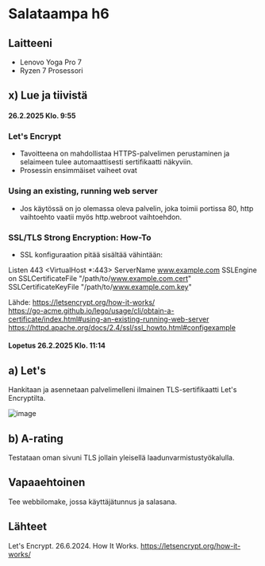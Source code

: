 # Salataampa h6

## Laitteeni 

- Lenovo Yoga Pro 7
- Ryzen 7 Prosessori

## x) Lue ja tiivistä
#### 26.2.2025 Klo. 9:55 

### Let's Encrypt

- Tavoitteena on mahdollistaa HTTPS-palvelimen perustaminen ja selaimeen tulee automaattisesti sertifikaatti näkyviin.
- Prosessin ensimmäiset vaiheet ovat 

### Using an existing, running web server

- Jos käytössä on jo olemassa oleva palvelin, joka toimii portissa 80, http vaihtoehto vaatii myös http.webroot vaihtoehdon. 

### SSL/TLS Strong Encryption: How-To

- SSL konfiguraation pitää sisältää vähintään:

Listen 443
<VirtualHost *:443>
    ServerName www.example.com
    SSLEngine on
    SSLCertificateFile "/path/to/www.example.com.cert"
    SSLCertificateKeyFile "/path/to/www.example.com.key"
</VirtualHost>

Lähde: https://letsencrypt.org/how-it-works/  
https://go-acme.github.io/lego/usage/cli/obtain-a-certificate/index.html#using-an-existing-running-web-server  
https://httpd.apache.org/docs/2.4/ssl/ssl_howto.html#configexample

#### Lopetus 26.2.2025 Klo. 11:14

## a) Let's 

Hankitaan ja asennetaan palvelimelleni ilmainen TLS-sertifikaatti Let's Encryptilta. 

![image](https://github.com/user-attachments/assets/15a4fa91-446b-4427-92ac-345ee5fbe402)


## b) A-rating

Testataan oman sivuni TLS jollain yleisellä laadunvarmistustyökalulla.

## Vapaaehtoinen

Tee webbilomake, jossa käyttäjätunnus ja salasana. 

## Lähteet 
Let's Encrypt. 26.6.2024. How It Works. https://letsencrypt.org/how-it-works/
